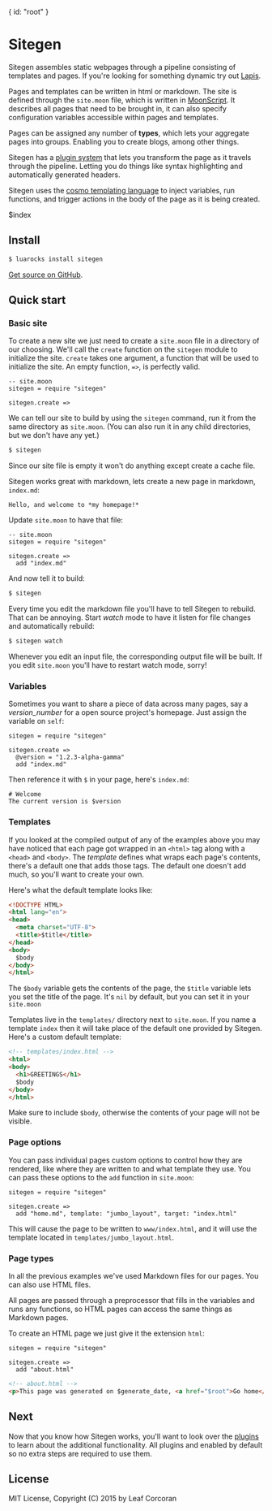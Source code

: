 {
  id: "root"
}

# Sitegen

Sitegen assembles static webpages through a pipeline consisting of templates and
pages. If you're looking for something dynamic try out [Lapis](http://leafo.net/lapis).

Pages and templates can be written in html or markdown. The site is defined
through the `site.moon` file, which is written in [MoonScript][2]. It describes
all pages that need to be brought in, it can also specify configuration
variables accessible within pages and templates. 

Pages can be assigned any number of **types**, which lets your aggregate pages
into groups. Enabling you to create blogs, among other things.

Sitegen has a [plugin system][3] that lets you transform the page as it travels
through the pipeline. Letting you do things like syntax highlighting and
automatically generated headers.

Sitegen uses the [cosmo templating language][1] to inject variables, run
functions, and trigger actions in the body of the page as it is being created.

$index

## Install

```bash
$ luarocks install sitegen
```

[Get source on GitHub](https://github.com/leafo/sitegen).

## Quick start

### Basic site

To create a new site we just need to create a `site.moon` file in a directory
of our choosing. We'll call the `create` function on the `sitegen` module to
initialize the site. `create` takes one argument, a function that will be used
to initialize the site. An empty function, `=>`, is perfectly valid.

```moonscript
-- site.moon
sitegen = require "sitegen"

sitegen.create =>
```

We can tell our site to build by using the `sitegen` command, run it from the
same directory as `site.moon`. (You can also run it in any child directories,
but we don't have any yet.)

```bash
$ sitegen
```

Since our site file is empty it won't do anything except create a cache file.

Sitegen works great with markdown, lets create a new page in markdown,
`index.md`:

    Hello, and welcome to *my homepage!*

Update `site.moon` to have that file:

```moonscript
-- site.moon
sitegen = require "sitegen"

sitegen.create =>
  add "index.md"
```

And now tell it to build:

```bash
$ sitegen
```

Every time you edit the markdown file you'll have to tell Sitegen to rebuild.
That can be annoying. Start *watch* mode to have it listen for file changes and
automatically rebuild:

```bash
$ sitegen watch
```

Whenever you edit an input file, the corresponding output file will be built.
If you edit `site.moon` you'll have to restart watch mode, sorry!

### Variables

Sometimes you want to share a piece of data across many pages, say a
*version_number* for a open source project's homepage. Just assign the variable
on `self`:

```moonscript
sitegen = require "sitegen"

sitegen.create =>
  @version = "1.2.3-alpha-gamma"
  add "index.md"
```

Then reference it with `$` in your page, here's `index.md`:

    # Welcome
    The current version is $version



### Templates

If you looked at the compiled output of any of the examples above you may have
noticed that each page got wrapped in an `<html>` tag along with a `<head>` and
`<body>`. The *template* defines what wraps each page's contents, there's a
default one that adds those tags. The default one doesn't add much, so you'll
want to create your own.

Here's what the default template looks like:

```html
<!DOCTYPE HTML>
<html lang="en">
<head>
  <meta charset="UTF-8">
  <title>$title</title>
</head>
<body>
  $body
</body>
</html>
```

The `$body` variable gets the contents of the page, the `$title` variable lets
you set the title of the page. It's `nil` by default, but you can set it in
your `site.moon`

Templates live in the `templates/` directory next to `site.moon`. If you name a
template `index` then it will take place of the default one provided by
Sitegen. Here's a custom default template:

```html
<!-- templates/index.html -->
<html>
<body>
  <h1>GREETINGS</h1>
  $body
</body>
</html>
```

Make sure to include `$body`, otherwise the contents of your page will not be
visible.

### Page options

You can pass individual pages custom options to control how they are rendered,
like where they are written to and what template they use. You can pass these
options to the `add` function in `site.moon`:

```moonscript
sitegen = require "sitegen"

sitegen.create =>
  add "home.md", template: "jumbo_layout", target: "index.html"
```

This will cause the page to be written to `www/index.html`, and it will use the
template located in `templates/jumbo_layout.html`.

### Page types

In all the previous examples we've used Markdown files for our pages. You can
also use HTML files.

All pages are passed through a preprocessor that fills in the variables and
runs any functions, so HTML pages can access the same things as Markdown pages.

To create an HTML page we just give it the extension `html`:

```moonscript
sitegen = require "sitegen"

sitegen.create =>
  add "about.html"
```

```html
<!-- about.html -->
<p>This page was generated on $generate_date, <a href="$root">Go home</a></p>
```

## Next

Now that you know how Sitegen works, you'll want to look over the [plugins][3]
to learn about the additional functionality. All plugins and enabled by default
so no extra steps are required to use them.

## License

MIT License, Copyright (C) 2015 by Leaf Corcoran


[1]: http://cosmo.luaforge.net/
[2]: http://moonscript.org/
[3]: $root/doc/plugins.html

